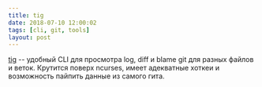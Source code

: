 ```yaml
---
title: tig
date: 2018-07-10 12:00:02
tags: [cli, git, tools]
layout: post
---
```


[tig](https://github.com/jonas/tig) -- удобный CLI для просмотра log, diff и blame git для разных файлов и веток. Крутится поверх ncurses, имеет адекватные хоткеи и возможность пайпить данные из самого гита.

